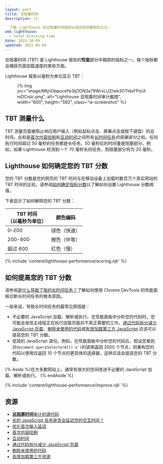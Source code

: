 ```yaml
---
layout: post
title: 总阻塞时间
description: |2-

  了解 Lighthouse 的总阻塞时间指标以及如何测量和优化它。
web_lighthouse:
  - total-blocking-time
date: 2019-10-09
updated: 2021-06-04
---
```


总阻塞时间 (TBT) 是 Lighthouse 报告的**性能**部分中跟踪的指标之一。每个指标都会捕获页面加载速度的某些方面。

Lighthouse 报告以毫秒为单位显示 TBT：

<figure class="w-figure">{% Img src="image/MtjnObpuceYe3ijODN3a79WrxLU2/wk3OTIdxFPoUImDCnjic.png", alt="Lighthouse 总阻塞时间审计截图", width="800", height="592", class="w-screenshot" %}</figure>

## TBT 测量什么

TBT 测量页面被阻止响应用户输入（例如鼠标点击、屏幕点击或按下键盘）的总时间。总和是[首次内容绘制](/first-contentful-paint/)和[互动时间](/interactive/)之间所有[长时间任务](/long-tasks-devtools)*的阻塞部分*之和。任何执行时间超过 50 毫秒的任务都是长任务。50 毫秒后的时间量是阻塞部分。例如，如果 Lighthouse 检测到一个 70 毫秒长的任务，则阻塞部分将为 20 毫秒。

## Lighthouse 如何确定您的 TBT 分数

您的 TBT 分数是您的网页的 TBT 时间与在移动设备上加载时数百万个真实网站的 TBT 时间的比较。请参阅[如何确定指标分数](/performance-scoring/#metric-scores)以了解如何设置 Lighthouse 分数阈值。

下表显示了如何解释您的 TBT 分数：

<div class="w-table-wrapper">
  <table>
    <thead>
      <tr>
        <th>TBT 时间<br>（以毫秒为单位）</th>
        <th>颜色编码</th>
      </tr>
    </thead>
    <tbody>
      <tr>
        <td>0–200</td>
        <td>绿色（快速）</td>
      </tr>
      <tr>
        <td>200-600</td>
        <td>橙色（中等）</td>
      </tr>
      <tr>
        <td>超过 600</td>
        <td>红色（慢）</td>
      </tr>
    </tbody>
  </table>
</div>

{% include 'content/lighthouse-performance/scoring.njk' %}

## 如何提高您的 TBT 分数

请参阅[是什么导致了我的长时间任务？](/long-tasks-devtools/#what-is-causing-my-long-tasks)了解如何使用 Chrome DevTools 的性能面板诊断长时间任务的根本原因。

一般来说，导致长时间任务的最常见原因是：

- 不必要的 JavaScript 加载、解析或执行。在性能面板中分析您的代码时，您可能会发现主线程正在执行加载页面并不真正需要的工作。[通过代码拆分减少 JavaScript 负载](/reduce-javascript-payloads-with-code-splitting/)、[删除未使用的代码](/remove-unused-code/)或[有效加载第三方 JavaScript](/efficiently-load-third-party-javascript/) 应该可以提高您的 TBT 分数。
- 低效的 JavaScript 语句。例如，在性能面板中分析您的代码后，假设您看到对`document.querySelectorAll('a')`的调用返回 2000 个节点，则重构您的代码以使用仅返回 10 个节点的更具体的选择器，这样应该会提高您的 TBT 分数。

{% Aside %}在大多数网站上，通常有很大的空间改进不必要的 JavaScript 加载、解析或执行。 {% endAside %}

{% include 'content/lighthouse-performance/improve.njk' %}

## 资源

- [**总阻塞时间**审计的源代码](https://github.com/GoogleChrome/lighthouse/blob/master/lighthouse-core/audits/metrics/total-blocking-time.js)
- [长的 JavaScript 任务是否会延迟您的交互时间？](/long-tasks-devtools)
- [优化首次输入延迟](/optimize-fid)
- [首次内容绘制](/first-contentful-paint/)
- [互动时间](/interactive/)
- [通过代码拆分减少 JavaScript 负载](/reduce-javascript-payloads-with-code-splitting/)
- [删除未使用的代码](/remove-unused-code/)
- [高效加载第三方资源](/efficiently-load-third-party-javascript/)
